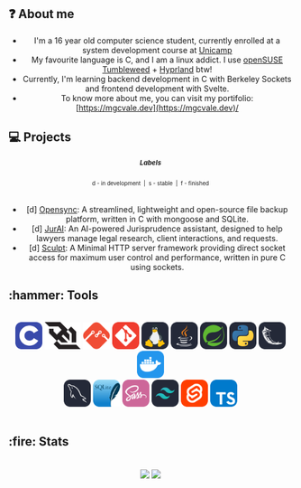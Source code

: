 <h2 align="left">❓ About me</h2>

- I'm a 16 year old computer science student, currently enrolled at a system development course at [Unicamp](https://www.unicamp.br)
- My favourite language is C, and I am a linux addict. I use [openSUSE Tumbleweed](https://www.opensuse.org) + [Hyprland](https://hyprland.org) btw!
- Currently, I'm learning backend development in C with Berkeley Sockets and frontend development with Svelte.
- To know more about me, you can visit my portifolio: [https://mgcvale.dev](https://mgcvale.dev)/

<h2 align="left">💻 Projects</h2>
<small><h5>Labels</h5>
    <small>
        d - in development &nbsp;|&nbsp; s - stable &nbsp;|&nbsp; f - finished
    </small>
</small>
<br>
<br>

- [d] [Opensync](https://opensync-web.netlify.app): A streamlined, lightweight and open-source file backup platform, written in C with mongoose and SQLite.
- [d] [JurAI](https://github.com/jurai-git): An AI-powered Jurisprudence assistant, designed to help lawyers manage legal research, client interactions, and requests.
- [d] [Sculpt](https://github.com/mgcvale/sculpt): A Minimal HTTP server framework providing direct socket access for maximum user control and performance, written in pure C using sockets.

<h2 align="left">:hammer: Tools</h2>
<br>
<div align="center">
    <img src="./img/C.svg" height=48px>
    <img src="./img/websocket.svg" height=48px>
    <img src="./img/mongoose.png" height=48px>
    <img src="./img/git.svg" height=48px>
    <img src="./img/tux.svg" height=48px>
    <img src="./img/Java-Dark.svg" height=48px>
    <img src="./img/Spring-Dark.svg" height=48px>
    <img src="./img/Python-Dark.svg" height=48px>
    <img src="./img/Flask-Dark.svg" height=48px>
    <img src="./img/Docker.svg" height=48px><br>
    <img src="./img/mysql.svg" height=48px>
    <img src="./img/sqlite.svg" height=48px>
    <img src="./img/sass.svg" height=48px>
    <img src="https://raw.githubusercontent.com/tandpfun/skill-icons/65dea6c4eaca7da319e552c09f4cf5a9a8dab2c8/icons/TailwindCSS-Dark.svg" height=48px>
    <img src="https://raw.githubusercontent.com/tandpfun/skill-icons/65dea6c4eaca7da319e552c09f4cf5a9a8dab2c8/icons/Svelte.svg" height=48px>
    <img src="https://raw.githubusercontent.com/tandpfun/skill-icons/65dea6c4eaca7da319e552c09f4cf5a9a8dab2c8/icons/TypeScript.svg" height=48px>
</div>
<br>
<h2 align="left">:fire: Stats</h2>
<br>
<html align="center">
  <div align="center">
  <img height=180px align="center" src="https://github-readme-stats.vercel.app/api?username=mgcvale&show_icons=true&theme=tokyonight">
      <img height=180px align="center" src="https://github-readme-stats.vercel.app/api/top-langs/?username=mgcvale&exclude_repo=dotfiles&langs_count=6&layout=compact&theme=tokyonight">
  </div>
</html>

